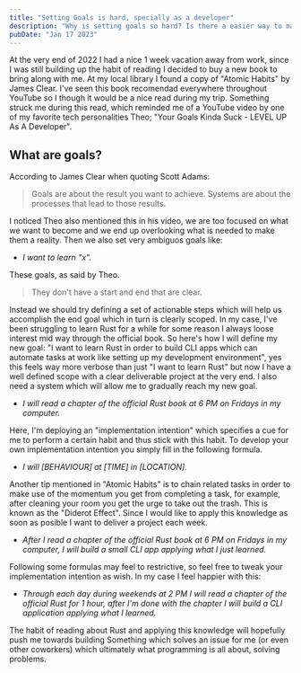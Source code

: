 ```yaml
---
title: "Setting Goals is hard, specially as a developer"
description: "Why is setting goals so hard? Is there a easier way to make sure I accomplish my goals?"
pubDate: "Jan 17 2023"
---
```


At the very end of 2022 I had a nice 1 week vacation away from work, since I was still building up the habit of reading I decided to buy a new book to bring along with me. At my local library I found a copy of "Atomic Habits" by James Clear. I've seen this book recomendad everywhere throughout YouTube so I though it would be a nice read during my trip. Something struck me during this read, which reminded me of a YouTube video by one of my favorite tech personalities Theo; "Your Goals Kinda Suck - LEVEL UP As A Developer".

## What are goals?

According to James Clear when quoting Scott Adams:

> Goals are about the result you want to achieve. Systems are about the processes that lead to those results.

I noticed Theo also mentioned this in his video, we are too focused on what we want to become and we end up overlooking what is needed to make them a reality. Then we also set very ambiguos goals like:

- *I want to learn "x".*

These goals, as said by Theo.

> They don't have a start and end that are clear.

Instead we should try defining a set of actionable steps which will help us accomplish the end goal which in turn is clearly scoped. In my case, I've been struggling to learn Rust for a while for some reason I always loose interest mid way through the official book. So here's how I will define my new goal: "I want to learn Rust in order to build CLI apps which can automate tasks at work like setting up my development environment", yes this feels way more verbose than just "I want to learn Rust" but now I have a well defined scope with a clear deliverable project at the very end. I also need a system which will allow me to gradually reach my new goal.

- *I will read a chapter of the official Rust book at 6 PM on Fridays in my computer.*

Here, I'm deploying an "implementation intention" which specifies a cue for me to perform a certain habit and thus stick with this habit. To develop your own implementation intention you simply fill in the following formula.

- *I will [BEHAVIOUR] at [TIME] in [LOCATION].*

Another tip mentioned in "Atomic Habits" is to chain related tasks in order to make use of the momentum you get from completing a task, for example, after cleaning your room you get the urge to take out the trash. This is known as the "Diderot Effect". Since I would like to apply this knowledge as soon as posible I want to deliver a project each week.

- *After I read a chapter of the official Rust book at 6 PM on Fridays in my computer, I will build a small CLI app applying what I just learned.*

Following some formulas may feel to restrictive, so feel free to tweak your implementation intention as wish. In my case I feel happier with this:

- *Through each day during weekends at 2 PM I will read a chapter of the official Rust for 1 hour, after I'm done with the chapter I will build a CLI application applying what I learned.*

The habit of reading about Rust and applying this knowledge will hopefully push me towards building Something which solves an issue for me (or even other coworkers) which ultimately what programming is all about, solving problems.
